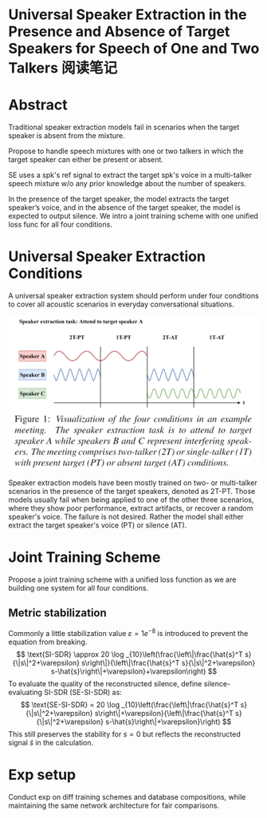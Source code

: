 # Universal Speaker Extraction in the Presence and Absence of Target Speakers for Speech of One and Two Talkers 阅读笔记

# Abstract
Traditional speaker extraction models fail in scenarios when the target speaker is absent from the mixture.

Propose to handle speech mixtures with one or two talkers in which the target speaker can either be present or absent.

SE uses a spk's ref signal to extract the target spk's voice in a multi-talker speech mixture w/o any prior knowledge about the number of speakers.

In the presence of the target speaker, the model extracts the target speaker’s voice, and in the absence of the target speaker, the model is expected to output silence. We intro a joint training scheme with one unified loss func for all four conditions.

# Universal Speaker Extraction Conditions
A universal speaker extraction system should perform under four conditions to cover all acoustic scenarios in everyday conversational situations.

![](https://raw.githubusercontent.com/FYJNEVERFOLLOWS/Picture-Bed/main/202303/1677740376897.png)

Speaker extraction models have been mostly trained on two- or multi-talker scenarios in the presence of the target speakers, denoted as 2T-PT. Those models usually fail when being applied to one of the other three scenarios, where they show poor performance, extract artifacts, or recover a random speaker's voice. The failure is not desired. Rather the model shall either extract the target speaker's voice (PT) or silence (AT).

# Joint Training Scheme
Propose a joint training scheme with a unified loss function as we are building one system for all four conditions.

## Metric stabilization
Commonly a little stabilization value $\varepsilon = 1e^{-8}$ is introduced to prevent the equation from breaking.
$$
\text{SI-SDR} \approx 20 \log _{10}\left(\frac{\left\|\frac{\hat{s}^T s}{\|s\|^2+\varepsilon} s\right\|}{\left\|\frac{\hat{s}^T s}{\|s\|^2+\varepsilon} s-\hat{s}\right\|+\varepsilon}+\varepsilon\right)
$$
To evaluate the quality of the reconstructed silence, define silence-evaluating SI-SDR (SE-SI-SDR) as:
$$
\text{SE-SI-SDR} = 20 \log _{10}\left(\frac{\left\|\frac{\hat{s}^T s}{\|s\|^2+\varepsilon} s\right\|+\varepsilon}{\left\|\frac{\hat{s}^T s}{\|s\|^2+\varepsilon} s-\hat{s}\right\|+\varepsilon}\right)
$$
This still preserves the stability for $s=0$ but reflects the reconstructed signal $\hat{s}$ in the calculation.

# Exp setup
Conduct exp on diff training schemes and database compositions, while maintaining the same network architecture for fair comparisons.

